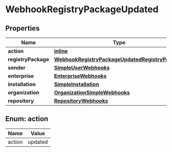 
# WebhookRegistryPackageUpdated

## Properties
Name | Type | Description | Notes
------------ | ------------- | ------------- | -------------
**action** | [**inline**](#Action) |  | 
**registryPackage** | [**WebhookRegistryPackageUpdatedRegistryPackage**](WebhookRegistryPackageUpdatedRegistryPackage.md) |  | 
**sender** | [**SimpleUserWebhooks**](SimpleUserWebhooks.md) |  | 
**enterprise** | [**EnterpriseWebhooks**](EnterpriseWebhooks.md) |  |  [optional]
**installation** | [**SimpleInstallation**](SimpleInstallation.md) |  |  [optional]
**organization** | [**OrganizationSimpleWebhooks**](OrganizationSimpleWebhooks.md) |  |  [optional]
**repository** | [**RepositoryWebhooks**](RepositoryWebhooks.md) |  |  [optional]


<a id="Action"></a>
## Enum: action
Name | Value
---- | -----
action | updated



